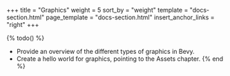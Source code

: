+++
title = "Graphics"
weight = 5
sort_by = "weight"
template = "docs-section.html"
page_template = "docs-section.html"
insert_anchor_links = "right"
+++

{% todo() %}
* Provide an overview of the different types of graphics in Bevy.
* Create a hello world for graphics, pointing to the Assets chapter.
{% end %}
